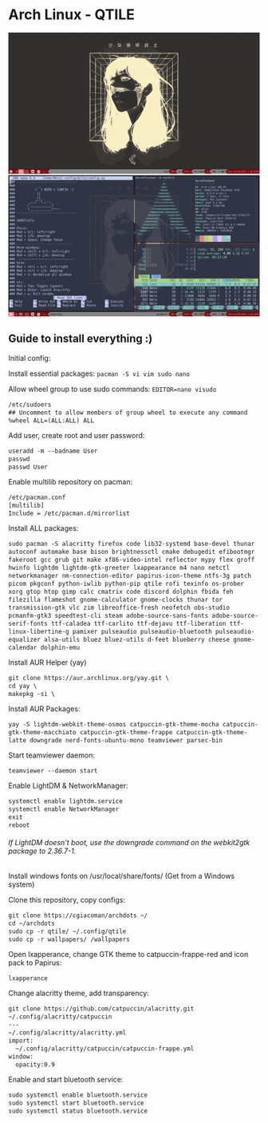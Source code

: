 # Arch Linux - QTILE
![Qtile](/qtile/screenshot1.png)
![Qtile](/qtile/screenshot.png)
## Guide to install everything :)
Initial config:

Install essential packages:
```pacman -S vi vim sudo nano```

Allow wheel group to use sudo commands:
```EDITOR=nano visudo```

```
/etc/sudoers
## Uncomment to allow members of group wheel to execute any command
%wheel ALL=(ALL:ALL) ALL
```
Add user, create root and user password:
```
useradd -m --badname User
passwd 
passwd User
```

Enable multilib repository on pacman:
```
/etc/pacman.conf
[multilib]
Include = /etc/pacman.d/mirrorlist
```

Install ALL packages:

```
sudo pacman -S alacritty firefox code lib32-systemd base-devel thunar autoconf automake base bison brightnessctl cmake debugedit efibootmgr fakeroot gcc grub git make xf86-video-intel reflector mypy flex groff hwinfo lightdm lightdm-gtk-greeter lxappearance m4 nano netctl networkmanager nm-connection-editor papirus-icon-theme ntfs-3g patch picom pkgconf python-iwlib python-pip qtile rofi texinfo os-prober xorg gtop htop gimp calc cmatrix code discord dolphin fbida feh filezilla flameshot gnome-calculator gnome-clocks thunar tor transmission-gtk vlc zim libreoffice-fresh neofetch obs-studio pcmanfm-gtk3 speedtest-cli steam adobe-source-sans-fonts adobe-source-serif-fonts ttf-caladea ttf-carlito ttf-dejavu ttf-liberation ttf-linux-libertine-g pamixer pulseaudio pulseaudio-bluetooth pulseaudio-equalizer alsa-utils bluez bluez-utils d-feet blueberry cheese gnome-calendar dolphin-emu 
```
Install AUR Helper (yay)
```
git clone https://aur.archlinux.org/yay.git \
cd yay \
makepkg -si \
```
Install AUR Packages: 
```
yay -S lightdm-webkit-theme-osmos catpuccin-gtk-theme-mocha catpuccin-gtk-theme-macchiato catpuccin-gtk-theme-frappe catpuccin-gtk-theme-latte downgrade nerd-fonts-ubuntu-mono teamviewer parsec-bin
```
Start teamviewer daemon:
```
teamviewer --daemon start
```
Enable LightDM & NetworkManager:
```
systemctl enable lightdm.service
systemctl enable NetworkManager
exit
reboot
```

###### If LightDM doesn't boot, use the downgrade command on the webkit2gtk package to 2.36.7-1.
Install windows fonts on /usr/local/share/fonts/ (Get from a Windows system)

Clone this repository, copy configs:
```
git clone https://cgiacoman/archdots ~/
cd ~/archdots
sudo cp -r qtile/ ~/.config/qtile
sudo cp -r wallpapers/ /wallpapers
```

Open lxapperance, change GTK theme to catpuccin-frappe-red and icon pack to Papirus:
```
lxapperance
```
Change alacritty theme, add transparency:
```
git clone https://github.com/catpuccin/alacritty.git ~/.config/alacritty/catpuccin
---
~/.config/alacritty/alacritty.yml
import:
  ~/.config/alacritty/catpuccin/catpuccin-frappe.yml
window:
  opacity:0.9
```

Enable and start bluetooth service:
```
sudo systemctl enable bluetooth.service
sudo systemctl start bluetooth.service
sudo systemctl status bluetooth.service
```
